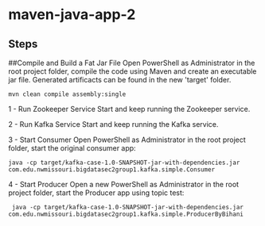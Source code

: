# maven-java-app-2

## Steps

##Compile and Build a Fat Jar File
Open PowerShell as Administrator in the root project folder, compile the code using Maven and create an executable jar file. 
Generated artificacts can be found in the new 'target' folder.

``` mvn clean compile assembly:single ```

1 - Run Zookeeper Service
Start and keep running the Zookeeper service.

2 - Run Kafka Service
Start and keep running the Kafka service.

3 - Start Consumer
Open PowerShell as Administrator in the root project folder, start the original consumer app:

``` java -cp target/kafka-case-1.0-SNAPSHOT-jar-with-dependencies.jar com.edu.nwmissouri.bigdatasec2group1.kafka.simple.Consumer ```

4 - Start Producer
Open a new PowerShell as Administrator in the root project folder, start the Producer app using topic test:

``` java -cp target/kafka-case-1.0-SNAPSHOT-jar-with-dependencies.jar com.edu.nwmissouri.bigdatasec2group1.kafka.simple.ProducerByBihani```
